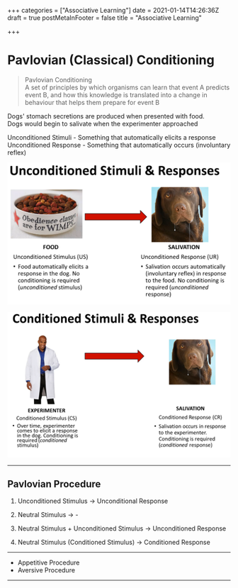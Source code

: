 +++
categories = ["Associative Learning"]
date = 2021-01-14T14:26:36Z
draft = true
postMetaInFooter = false
title = "Associative Learning"

+++
# Pavlovian (Classical) Conditioning

> Pavlovian Conditioning  
> A set of principles by which organisms can learn that event A predicts event B, and how this knowledge is translated into a change in behaviour that helps them prepare for event B

Dogs' stomach secretions are produced when presented with food.  
Dogs would begin to salivate when the experimenter approached

Unconditioned Stimuli - Something that automatically elicits a response  
Unconditioned Response - Something that automatically occurs (involuntary reflex)

![](/uploads/snipaste_2021-01-15_01-48-36.png)

 ![](/uploads/snipaste_2021-01-15_01-48-59.png)

***

## Pavlovian Procedure

1) Unconditioned Stimulus -> Unconditional Response

2) Neutral Stimulus -> -

3) Neutral Stimulus + Unconditioned Stimulus -> Unconditioned Response

4) Neutral Stimulus (Conditioned Stimulus) -> Conditioned Response

***

* Appetitive Procedure
* Aversive Procedure

***